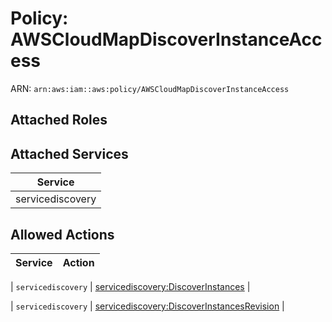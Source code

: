 # Policy: AWSCloudMapDiscoverInstanceAccess

ARN: `arn:aws:iam::aws:policy/AWSCloudMapDiscoverInstanceAccess`

## Attached Roles

## Attached Services

| Service |
|---------|
| servicediscovery |

## Allowed Actions

| Service | Action |
|:-------:|--------|

| `servicediscovery` | [servicediscovery:DiscoverInstances](../actions.md#servicediscovery:discoverinstances) |

| `servicediscovery` | [servicediscovery:DiscoverInstancesRevision](../actions.md#servicediscovery:discoverinstancesrevision) |
